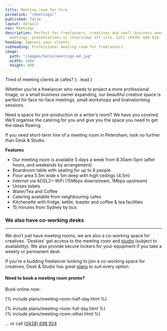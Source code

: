 ```yaml
---
title: Meeting room for hire
permalink: "/meetings/"
published: false
layout: default
nav: Meetings
description: Perfect for freelancers, creatives and small business owners hosting
  meetings, presentations or interviews off site. Call (0438) 698 924.
heading: Impress your clients
subheading: Professional meeting room for freelancers
image:
  path: "/images/heros/meetings-md.jpg"
  width: 1600
  height: 600
---
```


Tired of meeting clients at cafes?
{: .lead }

Whether you’re a freelancer who needs to project a more professional image, or a small business owner expanding, our beautiful creative space is perfect for face-to-face meetings, small workshops and brainstorming sessions.

Need a space for pre-production or a writer’s room? We have you covered. We’ll organise the catering for you and give you the space you need to get the ideas flowing.

If you need short-term hire of a meeting room in Petersham, look no further than Desk &amp; Studio.

**Features**

- Our meeting room is available 5 days a week from 8.30am-5pm (after hours, and weekends by arrangement)
- Boardroom table with seating for up to 8 people
- Floor area 5.5m wide x 5m deep with high ceilings (4.5m)
- Internet via ADSL2+ WiFi (15Mbps downstream, 1Mbps upstream)
- Unisex toilets
- Water/Tea and Coffee
- Catering available from neighbouring cafes
- Kitchenette with fridge, kettle, toaster and coffee &amp; tea facilities
- 15 minutes from Sydney by bus

### We also have co-working desks

---

We don’t just have meeting rooms, we are also a co-working space for creatives. ‘Deskies’ get access to the meeting room and [studio](/photo-studio/) (subject to availability). We also provide secure lockers for your equipment if you take a weekly or permanent desk. 

If you’re a budding freelancer looking to join a co-working space for creatives, Desk &amp; Studio has great [plans](/desks/) to suit every option.

#### Need to book a meeting room pronto?

Book online now:

<div class="card-columns">

  {% include plans/meeting-room-half-day.html %}
  <div class="column-break"></div>
  {% include plans/meeting-room-full-day.html %}
  <div class="column-break"></div>
  {% include plans/meeting-room-other.html %}

</div>

... or call [(0438) 698 924](tel:0438698924)